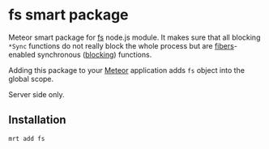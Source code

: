 fs smart package
================

Meteor smart package for [fs](http://nodejs.org/api/fs.html) node.js module. It makes sure that all blocking `*Sync`
functions do not really block the whole process but are [fibers](https://github.com/laverdet/node-fibers)-enabled
synchronous ([blocking](https://github.com/peerlibrary/meteor-blocking)) functions.

Adding this package to your [Meteor](http://www.meteor.com/) application adds `fs` object into the global scope.

Server side only.

Installation
------------

```
mrt add fs
```
